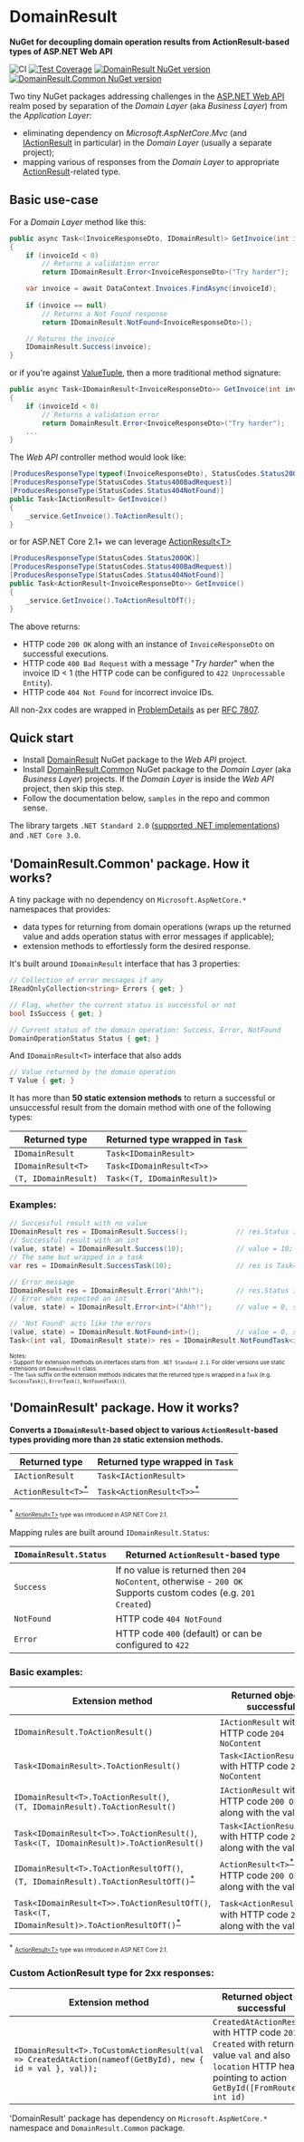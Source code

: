 # DomainResult
**NuGet for decoupling domain operation results from ActionResult-based types of ASP.NET Web API**

![CI](https://github.com/AKlaus/DomainResult/workflows/CI/badge.svg)
[![Test Coverage](https://coveralls.io/repos/github/AKlaus/DomainResult/badge.svg?branch=master)](https://coveralls.io/github/AKlaus/DomainResult?branch=master)
[![DomainResult NuGet version](https://img.shields.io/nuget/v/DomainResult.svg?style=flat&label=nuget%3A%20DomainResult)](https://www.nuget.org/packages/DomainResult)
[![DomainResult.Common NuGet version](https://img.shields.io/nuget/v/DomainResult.Common.svg?style=flat&label=nuget%3A%20DomainResult.Common)](https://www.nuget.org/packages/DomainResult.Common)
<br/>

Two tiny NuGet packages addressing challenges in the [ASP.NET Web API](https://dotnet.microsoft.com/apps/aspnet/apis) realm posed by separation of the _Domain Layer_ (aka _Business Layer_) from the _Application Layer_:
- eliminating dependency on _Microsoft.AspNetCore.Mvc_ (and [IActionResult](https://docs.microsoft.com/en-us/dotnet/api/microsoft.aspnetcore.mvc.iactionresult) in particular) in the _Domain Layer_ (usually a separate project);
- mapping various of responses from the _Domain Layer_ to appropriate [ActionResult](https://docs.microsoft.com/en-us/aspnet/core/web-api/action-return-types)-related type.

## Basic use-case

For a _Domain Layer_ method like this:

```cs
public async Task<(InvoiceResponseDto, IDomainResult)> GetInvoice(int invoiceId)
{
    if (invoiceId < 0)
        // Returns a validation error
        return IDomainResult.Error<InvoiceResponseDto>("Try harder");

    var invoice = await DataContext.Invoices.FindAsync(invoiceId);
    
    if (invoice == null)
        // Returns a Not Found response
        return IDomainResult.NotFound<InvoiceResponseDto>();

    // Returns the invoice
    IDomainResult.Success(invoice);
}
```

or if you're against [ValueTuple](https://docs.microsoft.com/en-us/dotnet/api/system.valuetuple), then a more traditional method signature:

```cs
public async Task<IDomainResult<InvoiceResponseDto>> GetInvoice(int invoiceId)
{
    if (invoiceId < 0)
        // Returns a validation error
        return DomainResult.Error<InvoiceResponseDto>("Try harder");
    ...
}
```

The _Web API_ controller method would look like:

```cs
[ProducesResponseType(typeof(InvoiceResponseDto), StatusCodes.Status200OK)]
[ProducesResponseType(StatusCodes.Status400BadRequest)]
[ProducesResponseType(StatusCodes.Status404NotFound)]
public Task<IActionResult> GetInvoice()
{
    _service.GetInvoice().ToActionResult();
}
```
or for ASP.NET Core 2.1+ we can leverage [ActionResult&lt;T&gt;](https://docs.microsoft.com/en-us/aspnet/core/web-api/action-return-types#actionresultt-type)

```cs
[ProducesResponseType(StatusCodes.Status200OK)]
[ProducesResponseType(StatusCodes.Status400BadRequest)]
[ProducesResponseType(StatusCodes.Status404NotFound)]
public Task<ActionResult<InvoiceResponseDto>> GetInvoice()
{
    _service.GetInvoice().ToActionResultOfT();
}
```

The above returns:
- HTTP code `200 OK` along with an instance of `InvoiceResponseDto` on successful executions.
- HTTP code `400 Bad Request` with a message "_Try harder_" when the invoice ID < 1 (the HTTP code can be configured to `422 Unprocessable Entity`).
- HTTP code `404 Not Found` for incorrect invoice IDs.

All non-2xx codes are wrapped in [ProblemDetails](https://docs.microsoft.com/en-us/dotnet/api/microsoft.aspnetcore.mvc.problemdetails) as per [RFC 7807](https://tools.ietf.org/html/rfc7807).

## Quick start

- Install [DomainResult](https://www.nuget.org/packages/DomainResult) NuGet package to the _Web API_ project.
- Install [DomainResult.Common](https://www.nuget.org/packages/DomainResult.Common) NuGet package to the _Domain Layer_ (aka _Business Layer_) projects. If the _Domain Layer_ is inside the _Web API_ project, then skip this step.
- Follow the documentation below, `samples` in the repo and common sense.

The library targets `.NET Standard 2.0` ([supported .NET implementations](https://dotnet.microsoft.com/platform/dotnet-standard#versions)) and `.NET Core 3.0`.

## 'DomainResult.Common' package. How it works?

A tiny package with no dependency on `Microsoft.AspNetCore.*` namespaces that provides:
- data types for returning from domain operations (wraps up the returned value and adds operation status with error messages if applicable);
- extension methods to effortlessly form the desired response.

It's built around `IDomainResult` interface that has 3 properties:
```cs
// Collection of error messages if any
IReadOnlyCollection<string> Errors { get; }

// Flag, whether the current status is successful or not
bool IsSuccess { get; }

// Current status of the domain operation: Success, Error, NotFound
DomainOperationStatus Status { get; }
```

And `IDomainResult<T>` interface that also adds
```cs
// Value returned by the domain operation
T Value { get; }
```

It has more than **50 static extension methods** to return a successful or unsuccessful result from the domain method with one of the following types:

| Returned type        | Returned type wrapped in `Task` |
| -------------------- | ------------------------------- |
| `IDomainResult`      | `Task<IDomainResult>`           |
| `IDomainResult<T>`   | `Task<IDomainResult<T>>`        |
| `(T, IDomainResult)` | `Task<(T, IDomainResult)>`      |

### Examples:
```cs
// Successful result with no value
IDomainResult res = IDomainResult.Success();			// res.Status is 'Success'
// Successful result with an int
(value, state) = IDomainResult.Success(10);				// value = 10; state.Status is 'Success'
// The same but wrapped in a task
var res = IDomainResult.SuccessTask(10);				// res is Task<(int, IDomainResult)>

// Error message
IDomainResult res = IDomainResult.Error("Ahh!");		// res.Status is 'Error' and res.Errors = new []{ "Ahh!" }
// Error when expected an int
(value, state) = IDomainResult.Error<int>("Ahh!");		// value = 0, state.Status is 'Error' and state.Errors = new []{ "Ahh!" }

// 'Not Found' acts like the errors
(value, state) = IDomainResult.NotFound<int>();			// value = 0, state.Status is 'NotFound'
Task<(int val, IDomainResult state)> res = IDomainResult.NotFoundTask<int>();	// value = 0, state.Status is 'NotFound'
```
<sub><sup>Notes:</sup></sub><br>
<sub><sup>- Support for extension methods on interfaces starts from `.NET Standard 2.1`. For older versions use static extensions on `DomainResult` class.</sup></sub><br>
<sub><sup>- The `Task` suffix on the extension methods indicates that the returned type is wrapped in a `Task` (e.g. `SuccessTask()`, `ErrorTask()`, `NotFoundTask()`).</sup></sub>

## 'DomainResult' package. How it works?

**Converts a `IDomainResult`-based object to various `ActionResult`-based types providing more than `20` static extension methods.**

| Returned type                                 | Returned type wrapped in `Task`                     |
| --------------------------------------------- | --------------------------------------------------- |
| `IActionResult`                               | `Task<IActionResult>`                               |
| `ActionResult<T>`<sup>[*](#myfootnote1)</sup> | `Task<ActionResult<T>>`<sup>[*](#myfootnote1)</sup> |

<sup><a name="myfootnote1">*</a></sup> <sub><sup>[ActionResult&lt;T&gt;](https://docs.microsoft.com/en-us/aspnet/core/web-api/action-return-types#actionresultt-type) type was introduced in ASP.NET Core 2.1.</sup></sub>

Mapping rules are built around `IDomainResult.Status`:

| `IDomainResult.Status` | Returned `ActionResult`-based type                                                                               |
| ---------------------- | ---------------------------------------------------------------------------------------------------------------- |
| `Success`              | If no value is returned then `204 NoContent`, otherwise - `200 OK`<br>Supports custom codes (e.g. `201 Created`) |
| `NotFound`             | HTTP code `404 NotFound`                                                                                         |
| `Error`                | HTTP code `400` (default) or can be configured to `422`                                                          |

### Basic examples:
| Extension method                                                                                                            | Returned object if successful                                                                    |
| --------------------------------------------------------------------------------------------------------------------------- | ------------------------------------------------------------------------------------------------ |
| `IDomainResult.ToActionResult()`                                                                                            | `IActionResult` with HTTP code `204 NoContent`                                                   |
| `Task<IDomainResult>.ToActionResult()`                                                                                      | `Task<IActionResult>` with HTTP code `204 NoContent`                                             |
| `IDomainResult<T>.ToActionResult()`,<br>`(T, IDomainResult).ToActionResult()`                                               | `IActionResult` with HTTP code `200 Ok` along with the value                                     |
| `Task<IDomainResult<T>>.ToActionResult()`,<br>`Task<(T, IDomainResult)>.ToActionResult()`                                   | `Task<IActionResult>` with HTTP code `200 Ok` along with the value                               |
| `IDomainResult<T>.ToActionResultOfT()`,<br>`(T, IDomainResult).ToActionResultOfT()`<sup>[*](#myfootnote2)</sup>             | `ActionResult<T>`<sup>[*](#myfootnote2)</sup> with HTTP code `200 Ok` along with the value       |
| `Task<IDomainResult<T>>.ToActionResultOfT()`,<br>`Task<(T, IDomainResult)>.ToActionResultOfT()`<sup>[*](#myfootnote2)</sup> | `Task<ActionResult<T>>`<sup>[*](#myfootnote2)</sup> with HTTP code `200 Ok` along with the value |

<sup><a name="myfootnote1">*</a></sup> <sub><sup>[ActionResult&lt;T&gt;](https://docs.microsoft.com/en-us/aspnet/core/web-api/action-return-types#actionresultt-type) type was introduced in ASP.NET Core 2.1.</sup></sub>

### Custom ActionResult type for 2xx responses:
| Extension method                                                                                         | Returned object if successful                                                                                                                                   |
| -------------------------------------------------------------------------------------------------------- | --------------------------------------------------------------------------------------------------------------------------------------------------------------- |
| `IDomainResult<T>.ToCustomActionResult(val => CreatedAtAction(nameof(GetById), new { id = val }, val));` | `CreatedAtActionResult` with HTTP code `201 Created` with returned value `val` and also `location` HTTP header pointing to action `GetById([FromRoute] int id)` |

'DomainResult' package has dependency on `Microsoft.AspNetCore.*` namespace and `DomainResult.Common` package.

